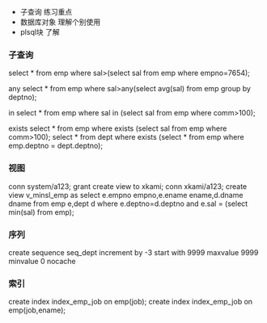 - 子查询 练习重点
- 数据库对象 理解个别使用
- plsql块 了解

### 子查询
select * from emp where sal>(select sal from emp where empno=7654);

any
select * from emp where sal>any(select avg(sal) from emp group by deptno);

in
select * from emp where sal in (select sal from emp where comm>100);

exists
select * from emp where exists (select sal from emp where comm>100);
select * from dept where exists (select * from emp where emp.deptno = dept.deptno);
### 视图
conn system/a123;
grant create view to xkami;
conn xkami/a123;
create view v_minsl_emp
as
select e.empno empno,e.ename ename,d.dname dname from
   emp e,dept d
   where e.deptno=d.deptno
  and e.sal = (select min(sal) from emp);

### 序列

create sequence seq_dept
increment by -3
start with 9999
maxvalue 9999
minvalue 0
nocache

### 索引
create index index_emp_job
on emp(job);
create index index_emp_job
on emp(job,ename);
